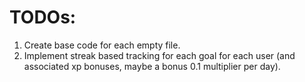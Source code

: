 # TODOs:
1. Create base code for each empty file.
2. Implement streak based tracking for each goal for each user (and associated xp bonuses, maybe a bonus 0.1 multiplier per day).